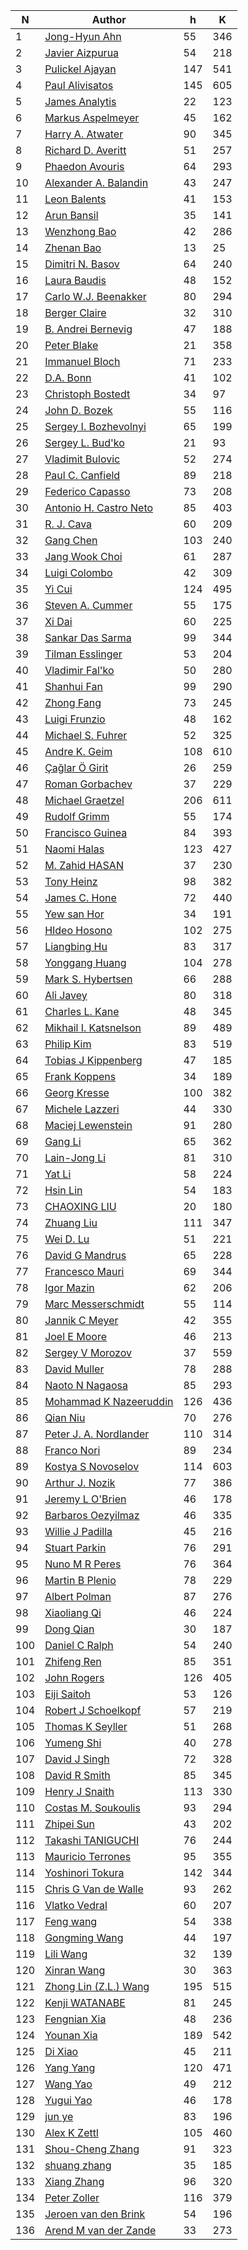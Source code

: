| N | Author | h | K |
|---|--------|---|---|
| 1 | [Jong-Hyun Ahn](https://publons.com/researcher/2228321/jong-hyun-ahn/) | 55 | 346 |
| 2 | [Javier Aizpurua](https://publons.com/researcher/1331876/javier-aizpurua/) | 54 | 218 |
| 3 | [Pulickel Ajayan](http://bit.ly/2ZmkAhq) | 147 | 541 |
| 4 | [Paul Alivisatos](https://publons.com/researcher/2342530/paul-alivisatos/) | 145 | 605 |
| 5 | [James Analytis](http://bit.ly/2ZiGemZ) | 22 | 123 |
| 6 | [Markus Aspelmeyer](https://publons.com/researcher/2153264/markus-aspelmeyer/) | 45 | 162 |
| 7 | [Harry A. Atwater](https://publons.com/researcher/2517449/harry-a-atwater/) | 90 | 345 |
| 8 | [Richard D. Averitt](https://scholar.google.com/citations?user=FdXKTjsAAAAJ&hl=en&oi=ao) | 51 | 257 |
| 9 | [Phaedon Avouris](http://bit.ly/2YB8JuJ) | 64 | 293 |
| 10 | [Alexander A. Balandin](https://publons.com/researcher/2777132/alexander-a-balandin/) | 43 | 247 |
| 11 | [Leon Balents](http://bit.ly/2OzIRzP) | 41 | 153 |
| 12 | [Arun Bansil](http://bit.ly/2KkTDEF) | 35 | 141 |
| 13 | [Wenzhong Bao](https://publons.com/researcher/1404245/wenzhong-bao/) | 42 | 286 |
| 14 | [Zhenan Bao](https://publons.com/researcher/1388542/zhenan-bao/) | 13 | 25 |
| 15 | [Dimitri N. Basov](https://infrared.cni.columbia.edu/basov/) | 64 | 240 |
| 16 | [Laura Baudis](http://orcid.org/0000-0003-4710-1768) | 48 | 152 |
| 17 | [Carlo W.J. Beenakker](https://publons.com/researcher/2885743/carlo-wj-beenakker/) | 80 | 294 |
| 18 | [Berger Claire](https://www.physics.gatech.edu/user/claire-berger) | 32 | 310 |
| 19 | [B. Andrei Bernevig](https://phy.princeton.edu/people/bogdan-bernevig) | 47 | 188 |
| 20 | [Peter Blake](https://publons.com/researcher/2832922/peter-blake/) | 21 | 358 |
| 21 | [Immanuel Bloch](https://publons.com/researcher/2822764/immanuel-bloch/) | 71 | 233 |
| 22 | [D.A. Bonn](https://www.phas.ubc.ca/users/douglas-bonn) | 41 | 102 |
| 23 | [Christoph Bostedt](http://bit.ly/2YmFX5K) | 34 | 97 |
| 24 | [John D. Bozek](https://publons.com/researcher/2832361/john-d-bozek/) | 55 | 116 |
| 25 | [Sergey I. Bozhevolnyi](https://publons.com/researcher/2784485/sergey-i-bozhevolnyi/) | 65 | 199 |
| 26 | [Sergey L. Bud'ko](https://publons.com/researcher/1300252/sergey-l-budko/) | 21 | 93 |
| 27 | [Vladimit Bulovic](https://onelab.mit.edu/people) | 52 | 274 |
| 28 | [Paul C. Canfield](https://publons.com/researcher/2517565/paul-c-canfield/) | 89 | 218 |
| 29 | [Federico Capasso](https://www.seas.harvard.edu/directory/capasso) | 73 | 208 |
| 30 | [Antonio H. Castro Neto](https://publons.com/researcher/2552790/antonio-h-castro-neto/) | 85 | 403 |
| 31 | [R. J. Cava](https://chemistry.princeton.edu/faculty) | 60 | 209 |
| 32 | [Gang Chen](https://publons.com/researcher/2504319/gang-chen/) | 103 | 240 |
| 33 | [Jang Wook Choi](https://publons.com/researcher/1431810/jang-wook-choi/) | 61 | 287 |
| 34 | [Luigi Colombo](https://publons.com/researcher/1602362/luigi-colombo/) | 42 | 309 |
| 35 | [Yi Cui](https://publons.com/researcher/2595767/yi-cui/) | 124 | 495 |
| 36 | [Steven A. Cummer](https://publons.com/researcher/2893882/steven-a-cummer/) | 55 | 175 |
| 37 | [Xi Dai](https://publons.com/researcher/1738226/xi-dai/) | 60 | 225 |
| 38 | [Sankar Das Sarma](https://publons.com/researcher/2869805/sankar-das-sarma/) | 99 | 344 |
| 39 | [Tilman Esslinger](https://publons.com/researcher/2221068/tilman-esslinger/) | 53 | 204 |
| 40 | [Vladimir Fal'ko](http://orcid.org/0000-0003-0828-0310) | 50 | 280 |
| 41 | [Shanhui Fan](https://publons.com/researcher/2753567/shanhui-fan/) | 99 | 290 |
| 42 | [Zhong Fang](https://publons.com/researcher/2853649/zhong-fang/) | 73 | 245 |
| 43 | [Luigi Frunzio](http://orcid.org/0000-0002-0272-5481) | 48 | 162 |
| 44 | [Michael S. Fuhrer](https://publons.com/researcher/1540465/michael-s-fuhrer/) | 52 | 325 |
| 45 | [Andre K. Geim](https://publons.com/researcher/2691072/andre-k-geim/) | 108 | 610 |
| 46 | [Çağlar Ö Girit](https://publons.com/researcher/2547932/caglar-o-girit/) | 26 | 259 |
| 47 | [Roman Gorbachev](https://publons.com/researcher/2622598/roman-gorbachev/) | 37 | 229 |
| 48 | [Michael Graetzel](https://publons.com/researcher/2773230/michael-graetzel/) | 206 | 611 |
| 49 | [Rudolf Grimm](https://publons.com/researcher/2854685/rudolf-grimm/) | 55 | 174 |
| 50 | [Francisco Guinea](https://publons.com/researcher/2893072/francisco-guinea/) | 84 | 393 |
| 51 | [Naomi Halas](https://publons.com/researcher/1710430/naomi-halas/) | 123 | 427 |
| 52 | [M. Zahid HASAN](https://publons.com/researcher/2735069/m-zahid-hasan/) | 37 | 230 |
| 53 | [Tony Heinz](https://publons.com/researcher/1744704/tony-heinz/) | 98 | 382 |
| 54 | [James C. Hone](https://publons.com/researcher/2789866/james-c-hone/) | 72 | 440 |
| 55 | [Yew san Hor](https://publons.com/researcher/2026717/yew-san-hor/) | 34 | 191 |
| 56 | [HIdeo Hosono](https://publons.com/researcher/1639106/hideo-hosono/) | 102 | 275 |
| 57 | [Liangbing Hu](https://publons.com/researcher/2580423/liangbing-hu/) | 83 | 317 |
| 58 | [Yonggang Huang](https://publons.com/researcher/2866086/yonggang-huang/) | 104 | 278 |
| 59 | [Mark S. Hybertsen](http://orcid.org/0000-0003-3596-9754) | 66 | 288 |
| 60 | [Ali Javey](https://publons.com/researcher/2672110/ali-javey/) | 80 | 318 |
| 61 | [Charles L. Kane](https://publons.com/researcher/2898282/charles-l-kane/) | 48 | 345 |
| 62 | [Mikhail I. Katsnelson](https://publons.com/researcher/2738444/mikhail-i-katsnelson/) | 89 | 489 |
| 63 | [Philip Kim](https://publons.com/researcher/1380898/philip-kim/) | 83 | 519 |
| 64 | [Tobias J Kippenberg](https://publons.com/researcher/2673513/tobias-j-kippenberg/) | 47 | 185 |
| 65 | [Frank Koppens](http://orcid.org/0000-0001-9764-6120) | 34 | 189 |
| 66 | [Georg Kresse](http://orcid.org/0000-0001-9102-4259) | 100 | 382 |
| 67 | [Michele Lazzeri](https://publons.com/researcher/1641461/michele-lazzeri/) | 44 | 330 |
| 68 | [Maciej Lewenstein](https://publons.com/researcher/1347157/maciej-lewenstein/) | 91 | 280 |
| 69 | [Gang Li](https://publons.com/researcher/1435966/gang-li/) | 65 | 362 |
| 70 | [Lain-Jong Li](https://publons.com/researcher/2794607/lain-jong-li/) | 81 | 310 |
| 71 | [Yat Li](https://publons.com/researcher/1332247/yat-li/) | 58 | 224 |
| 72 | [Hsin Lin](https://publons.com/researcher/2719450/hsin-lin/) | 54 | 183 |
| 73 | [CHAOXING LIU](https://publons.com/researcher/2672840/chaoxing-liu/) | 20 | 180 |
| 74 | [Zhuang Liu](https://publons.com/researcher/2766055/zhuang-liu/) | 111 | 347 |
| 75 | [Wei D. Lu](https://publons.com/researcher/2785340/wei-d-lu/) | 51 | 221 |
| 76 | [David G Mandrus](https://publons.com/researcher/2517211/david-g-mandrus/) | 65 | 228 |
| 77 | [Francesco Mauri](https://publons.com/researcher/2685632/francesco-mauri/) | 69 | 344 |
| 78 | [Igor Mazin](https://publons.com/researcher/1599347/igor-mazin/) | 62 | 206 |
| 79 | [Marc Messerschmidt](https://publons.com/researcher/1688811/marc-messerschmidt/) | 55 | 114 |
| 80 | [Jannik C Meyer](https://publons.com/researcher/2705135/jannik-c-meyer/) | 42 | 355 |
| 81 | [Joel E Moore](https://publons.com/researcher/2208388/joel-e-moore/) | 46 | 213 |
| 82 | [Sergey V Morozov](https://publons.com/researcher/2517139/sergey-v-morozov/) | 37 | 559 |
| 83 | [David Muller](https://publons.com/researcher/1663933/david-muller/) | 78 | 288 |
| 84 | [Naoto N Nagaosa](https://publons.com/researcher/2713943/naoto-n-nagaosa/) | 85 | 293 |
| 85 | [Mohammad K Nazeeruddin](https://publons.com/researcher/2890617/mohammad-k-nazeeruddin/) | 126 | 436 |
| 86 | [Qian Niu](https://publons.com/researcher/2631592/qian-niu/) | 70 | 276 |
| 87 | [Peter J. A. Nordlander](https://publons.com/researcher/2896737/peter-j-a-nordlander/) | 110 | 314 |
| 88 | [Franco Nori](https://publons.com/researcher/1298366/franco-nori/) | 89 | 234 |
| 89 | [Kostya S Novoselov](https://publons.com/researcher/2519450/kostya-s-novoselov/) | 114 | 603 |
| 90 | [Arthur J. Nozik](https://publons.com/researcher/1572635/arthur-j-nozik/) | 77 | 386 |
| 91 | [Jeremy L O'Brien](https://publons.com/researcher/2893734/jeremy-l-obrien/) | 46 | 178 |
| 92 | [Barbaros Oezyilmaz](https://publons.com/researcher/2718522/barbaros-oezyilmaz/) | 46 | 335 |
| 93 | [Willie J Padilla](https://publons.com/researcher/2892983/willie-j-padilla/) | 45 | 216 |
| 94 | [Stuart Parkin](https://publons.com/researcher/1511176/stuart-parkin/) | 76 | 291 |
| 95 | [Nuno M R Peres](https://publons.com/researcher/2884095/nuno-m-r-peres/) | 76 | 364 |
| 96 | [Martin B Plenio](https://publons.com/researcher/2617945/martin-b-plenio/) | 78 | 229 |
| 97 | [Albert Polman](https://publons.com/researcher/2797751/albert-polman/) | 87 | 276 |
| 98 | [Xiaoliang Qi](https://publons.com/researcher/2825099/xiaoliang-qi/) | 46 | 224 |
| 99 | [Dong Qian](https://publons.com/researcher/2341493/dong-qian/) | 30 | 187 |
| 100 | [Daniel C Ralph](https://publons.com/researcher/2822696/daniel-c-ralph/) | 54 | 240 |
| 101 | [Zhifeng Ren](https://publons.com/researcher/1639408/zhifeng-ren/) | 85 | 351 |
| 102 | [John Rogers](https://publons.com/researcher/2234617/john-rogers/) | 126 | 405 |
| 103 | [Eiji Saitoh](https://publons.com/researcher/2805668/eiji-saitoh/) | 53 | 126 |
| 104 | [Robert J Schoelkopf](https://publons.com/researcher/2690819/robert-j-schoelkopf/) | 57 | 219 |
| 105 | [Thomas K Seyller](https://publons.com/researcher/2777839/thomas-k-seyller/) | 51 | 268 |
| 106 | [Yumeng Shi](https://publons.com/researcher/1640912/yumeng-shi/) | 40 | 278 |
| 107 | [David J Singh](https://publons.com/researcher/2702688/david-j-singh/) | 72 | 328 |
| 108 | [David R Smith](https://publons.com/researcher/2730444/david-r-smith/) | 85 | 345 |
| 109 | [Henry J Snaith](https://publons.com/researcher/2318237/henry-j-snaith/) | 113 | 330 |
| 110 | [Costas M. Soukoulis](https://publons.com/researcher/2894509/costas-m-soukoulis/) | 93 | 294 |
| 111 | [Zhipei Sun](https://publons.com/researcher/1747350/zhipei-sun/) | 43 | 202 |
| 112 | [Takashi TANIGUCHI](https://publons.com/researcher/2767445/takashi-taniguchi/) | 76 | 244 |
| 113 | [Mauricio Terrones](https://publons.com/researcher/1334223/mauricio-terrones/) | 95 | 355 |
| 114 | [Yoshinori Tokura](https://publons.com/researcher/2858324/yoshinori-tokura/) | 142 | 344 |
| 115 | [Chris G Van de Walle](https://publons.com/researcher/2759444/chris-g-van-de-walle/) | 93 | 262 |
| 116 | [Vlatko Vedral](https://publons.com/researcher/2234201/vlatko-vedral/) | 60 | 207 |
| 117 | [Feng wang](https://publons.com/researcher/2383468/feng-wang/) | 54 | 338 |
| 118 | [Gongming Wang](https://publons.com/researcher/2746022/gongming-wang/) | 44 | 197 |
| 119 | [Lili Wang](https://publons.com/researcher/2556520/lili-wang/) | 32 | 139 |
| 120 | [Xinran Wang](https://publons.com/researcher/2833048/xinran-wang/) | 30 | 363 |
| 121 | [Zhong Lin (Z.L.) Wang](https://publons.com/researcher/2789625/zhong-lin-zl-wang/) | 195 | 515 |
| 122 | [Kenji WATANABE](https://publons.com/researcher/2767349/kenji-watanabe/) | 81 | 245 |
| 123 | [Fengnian Xia](https://publons.com/researcher/2340060/fengnian-xia/) | 48 | 236 |
| 124 | [Younan Xia](https://publons.com/researcher/2785247/younan-xia/) | 189 | 542 |
| 125 | [Di Xiao](https://publons.com/researcher/1738511/di-xiao/) | 45 | 211 |
| 126 | [Yang Yang](https://publons.com/researcher/2818499/yang-yang/) | 120 | 471 |
| 127 | [Wang Yao](https://publons.com/researcher/2883431/wang-yao/) | 49 | 212 |
| 128 | [Yugui Yao](https://publons.com/researcher/1641653/yugui-yao/) | 46 | 178 |
| 129 | [jun ye](https://publons.com/researcher/1643440/jun-ye/) | 83 | 196 |
| 130 | [Alex K Zettl](https://publons.com/researcher/2208420/alex-k-zettl/) | 105 | 460 |
| 131 | [Shou-Cheng Zhang](https://publons.com/researcher/2843665/shou-cheng-zhang/) | 91 | 323 |
| 132 | [shuang zhang](https://publons.com/researcher/2772929/shuang-zhang/) | 35 | 185 |
| 133 | [Xiang Zhang](https://publons.com/researcher/2779096/xiang-zhang/) | 96 | 320 |
| 134 | [Peter Zoller](https://publons.com/researcher/2465652/peter-zoller/) | 116 | 379 |
| 135 | [Jeroen van den Brink](https://publons.com/researcher/2787570/jeroen-van-den-brink/) | 54 | 196 |
| 136 | [Arend M van der Zande](https://publons.com/researcher/2306966/arend-m-van-der-zande/) | 33 | 273 |
